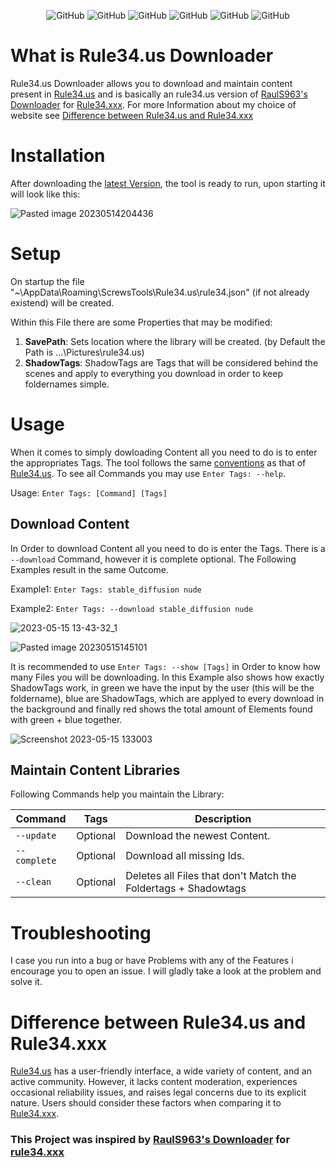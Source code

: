 <p align="center">
 <img alt="GitHub " src="https://img.shields.io/github/last-commit/IBangedMyToaster/Rule34.us.Downloader">
 <img alt="GitHub " src="https://img.shields.io/github/repo-size/IBangedMyToaster/Rule34.us.Downloader"> 
 <img alt="GitHub " src="https://img.shields.io/github/downloads/IBangedMyToaster/Rule34.us.Downloader/total">
 <img alt="GitHub " src="https://img.shields.io/github/license/IBangedMyToaster/Rule34.us.Downloader">
 <img alt="GitHub " src="https://img.shields.io/github/issues-raw/IBangedMyToaster/Rule34.us.Downloader">
 <img alt="GitHub " src="https://img.shields.io/github/issues-closed-raw/IBangedMyToaster/Rule34.us.Downloader">
</p>

# What is Rule34.us Downloader
Rule34.us Downloader allows you to download and maintain content present in [Rule34.us](https://rule34.us/) and is basically an rule34.us version of [RaulS963's Downloader](https://github.com/RaulS963/Rule34-Downloader) for [Rule34.xxx](https://rule34.xxx/).
For more Information about my choice of website see [Difference between Rule34.us and Rule34.xxx](https://github.com/IBangedMyToaster/Rule34.us.Downloader#difference-between-rule34us-and-rule34xxx)

# Installation
After downloading the [latest Version](https://github.com/IBangedMyToaster/Rule34.us.Downloader/releases/latest/download/rule34.us.downloader.exe), the tool is ready to run, upon starting it will look like this:

![Pasted image 20230514204436](https://github.com/IBangedMyToaster/Rule34.us.Downloader/assets/43365830/ccc1130b-918a-4460-9b20-c55c50399073)

# Setup
On startup the file "~\\AppData\\Roaming\\ScrewsTools\\Rule34.us\\rule34.json" (if not already existend) will be created.

Within this File there are some Properties that may be modified:
   1. **SavePath**: Sets location where the library will be created. (by Default the Path is ...\\Pictures\\rule34.us)
   2. **ShadowTags**: ShadowTags are Tags that will be considered behind the scenes and apply to everything you download in order to keep foldernames simple.

# Usage
When it comes to simply dowloading Content all you need to do is to enter the appropriates Tags. The tool follows the same [conventions](https://rule34.us/index.php?r=help/search) as that of [Rule34.us](https://rule34.us/).
To see all Commands you may use `Enter Tags: --help`.

Usage:
`Enter Tags: [Command] [Tags]`

## Download Content
In Order to download Content all you need to do is enter the Tags. There is a `--download` Command, however it is complete optional.
The Following Examples result in the same Outcome.

Example1:
`Enter Tags: stable_diffusion nude`

Example2:
`Enter Tags: --download stable_diffusion nude`

![2023-05-15 13-43-32_1](https://github.com/IBangedMyToaster/Rule34.us.Downloader/assets/43365830/1d3f8aa0-35ff-4730-afcd-7019e1bac787)

![Pasted image 20230515145101](https://github.com/IBangedMyToaster/Rule34.us.Downloader/assets/43365830/8e6912ea-1c3d-4be7-a394-aa89d2f3d8ad)

It is recommended to use `Enter Tags: --show [Tags]` in Order to know how many Files you will be downloading.
In this Example also shows how exactly ShadowTags work, in green we have the input by the user (this will be the foldername), blue are ShadowTags, which are applyed to every download in the background and finally red shows the total amount of Elements found with green + blue together.

![Screenshot 2023-05-15 133003](https://github.com/IBangedMyToaster/Rule34.us.Downloader/assets/43365830/5fd91467-41eb-403f-b32a-bb0ce1b9afe4)

## Maintain Content Libraries
Following Commands help you maintain the Library:

| Command      | Tags     | Description |
|--------------|----------|-------------|
| `--update`   | Optional | Download the newest Content. |
| `--complete` | Optional | Download all missing Ids.    |
| `--clean`    | Optional | Deletes all Files that don't Match the Foldertags + Shadowtags |

# Troubleshooting
I case you run into a bug or have Problems with any of the Features i encourage you to open an issue. I will gladly take a look at the problem and solve it.

# Difference between Rule34.us and Rule34.xxx
[Rule34.us](https://rule34.us/) has a user-friendly interface, a wide variety of content, and an active community. However, it lacks content moderation, experiences occasional reliability issues, and raises legal concerns due to its explicit nature. Users should consider these factors when comparing it to [Rule34.xxx](https://rule34.xxx/).


### This Project was inspired by [RaulS963's Downloader](https://github.com/RaulS963/Rule34-Downloader) for [rule34.xxx](https://rule34.xxx/)
